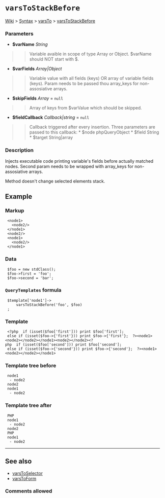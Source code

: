 # `varsToStackBefore` #
[Wiki](http://code.google.com/p/querytemplates/w/list) > [Syntax](Syntax.md) > [varsTo](varsToSyntax.md) > [varsToStackBefore](varsToStackBeforeMethodPHP.md)
### Parameters ###
  * **$varName** _String_
> > Variable avaible in scope of type Array or Object.  $varName should NOT start with $.
  * **$varFields** _Array|Object_
> > Variable value with all fields (keys) OR array of variable fields (keys).  Param needs to be passed thou array\_keys for non-assosiative arrays.
  * **$skipFields** _Array_ = `null`
> > Array of keys from $varValue which should be skipped.
  * **$fieldCallback** _Callback|string_ = `null`
> > Callback triggered after every insertion. Three parameters are passed to  this callback:
      * $node phpQueryObject
      * $field String
      * $target String|array


### Description ###
Injects executable code printing variable's fields before actually matched  nodes. Second param needs to be wrapped with array\_keys for  non-assosiative arrays.


Method doesn't change selected elements stack.


## Example ##


### Markup ###
```
 <node1>
   <node2/>
 </node1>
 <node2/>
 <node1>
   <node2/>
 </node1>

```
### Data ###
```
 $foo = new stdClass();
 $foo->first = 'foo';
 $foo->second = 'bar';

```
### `QueryTemplates` formula ###
```
 $template['node1']->
     varsToStackBefore('foo', $foo)
 ;

```
### Template ###
```
 <?php  if (isset($foo['first'])) print $foo['first'];
 else if (isset($foo->{'first'})) print $foo->{'first'};  ?><node1><node2></node2></node1><node2></node2><?php  if (isset($foo['second'])) print $foo['second'];
 else if (isset($foo->{'second'})) print $foo->{'second'};  ?><node1><node2></node2></node1>

```
### Template tree before ###
```
 node1
  - node2
 node2
 node1
  - node2

```
### Template tree after ###
```
 PHP
 node1
  - node2
 node2
 PHP
 node1
  - node2

```

---


## See also ##
  * [varsToSelector](varsToSelectorMethodPHP.md)
  * [varsToForm](varsToFormMethodPHP.md)


### Comments allowed ###